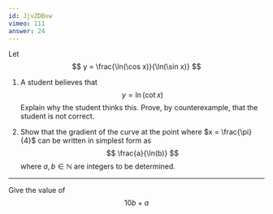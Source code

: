 ```yaml
---
id: JjvZDBxw
vimeo: 111
answer: 24
---
```


Let
$$
y = \frac{\ln(\cos x)}{\ln(\sin x)}
$$

 1. A student believes that
    $$
    y = \ln \left( \cot x \right)
    $$
    Explain why the student thinks this. Prove, by counterexample, that the student is not correct.

 1. Show that the gradient of the curve at the point where $x = \frac{\pi}{4}$ can be written in simplest form as
    $$
    \frac{a}{\ln(b)}
    $$
    where $a,b \in \mathbb{N}$ are integers to be determined.

---

Give the value of
$$
10b + a
$$

